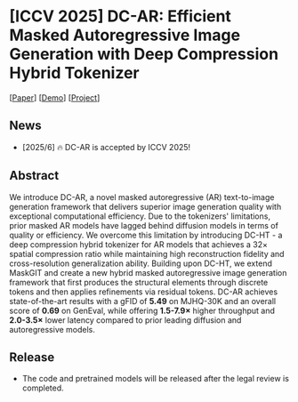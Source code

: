 # [ICCV 2025] DC-AR: Efficient Masked Autoregressive Image Generation with Deep Compression Hybrid Tokenizer

\[[Paper](https://arxiv.org/abs/2507.04947)\] \[[Demo](https://dc-ar.hanlab.ai)\] \[[Project](https://hanlab.mit.edu/projects/dc-ar)\]

## News

- \[2025/6\] 🔥 DC-AR is accepted by ICCV 2025!

## Abstract

We introduce DC-AR, a novel masked autoregressive (AR) text-to-image generation framework that delivers superior image generation quality with exceptional computational efficiency. Due to the tokenizers' limitations, prior masked AR models have lagged behind diffusion models in terms of quality or efficiency. We overcome this limitation by introducing DC-HT - a deep compression hybrid tokenizer for AR models that achieves a 32× spatial compression ratio while maintaining high reconstruction fidelity and cross-resolution generalization ability. Building upon DC-HT, we extend MaskGIT and create a new hybrid masked autoregressive image generation framework that first produces the structural elements through discrete tokens and then applies refinements via residual tokens. DC-AR achieves state-of-the-art results with a gFID of **5.49** on MJHQ-30K and an overall score of **0.69** on GenEval, while offering **1.5-7.9×** higher throughput and **2.0-3.5×** lower latency compared to prior leading diffusion and autoregressive models.

## Release
- The code and pretrained models will be released after the legal review is completed.
